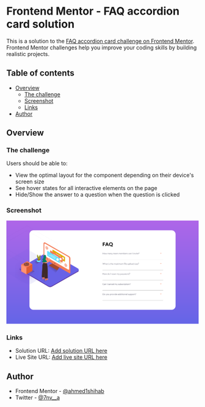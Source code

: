 # Frontend Mentor - FAQ accordion card solution

This is a solution to the [FAQ accordion card challenge on Frontend Mentor](https://www.frontendmentor.io/challenges/faq-accordion-card-XlyjD0Oam). Frontend Mentor challenges help you improve your coding skills by building realistic projects.

## Table of contents

-   [Overview](#overview)
    -   [The challenge](#the-challenge)
    -   [Screenshot](#screenshot)
    -   [Links](#links)
-   [Author](#author)

## Overview

### The challenge

Users should be able to:

-   View the optimal layout for the component depending on their device's screen size
-   See hover states for all interactive elements on the page
-   Hide/Show the answer to a question when the question is clicked

### Screenshot

![screenshot](./screenshot.png)

### Links

-   Solution URL: [Add solution URL here](https://www.frontendmentor.io/solutions/faq-accordion-card-nCHdtWGmJ)
-   Live Site URL: [Add live site URL here](https://ahmed1shihab.github.io/faq-accordion-card-fmc)

## Author

-   Frontend Mentor - [@ahmed1shihab](https://www.frontendmentor.io/profile/ahmed1shihab)
-   Twitter - [@7nv\_\_a](https://www.twitter.com/7nv__a)
